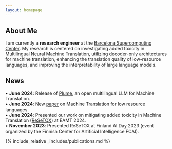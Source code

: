 ```yaml
---
layout: homepage
---
```


## About Me

I am currently a **research engineer** at the [Barcelona Supercomputing Center](https://www.bsc.es/es/garcia-gilabert-javier). My research is centered on investigating added toxicity in Multilingual Neural Machine Translation, utilizing decoder-only architectures for machine translation, enhancing the translation quality of low-resource languages, and improving the interpretability of large language models.


## News
• **June 2024**: Release of  [Plume](https://huggingface.co/projecte-aina/Plume256k), an open multilingual LLM for Machine Translation. <br />
• **June 2024**: New [paper](https://aclanthology.org/2024.americasnlp-1.17/) on Machine Translation for low resource languages.   <br />
• **June 2024**: Presented our work on mitigating added toxicity in Machine Translation ([ReSeTOX](https://arxiv.org/abs/2305.11761)) at EAMT 2024. <br />
• **November 2023**: Presented ReSeTOX at Finland AI Day 2023 (event organized by the Finnish Center for Artificial Intelligence FCAI). <br />


{% include_relative _includes/publications.md %}